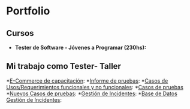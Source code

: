 # Portfolio
## Cursos
* **Tester de Software - Jóvenes a Programar (230hs):**

## Mi trabajo como Tester- Taller
 *[E-Commerce de capacitación](https://japceibal.github.io/e-mercado-TESTING/index.html):
 *[Informe de pruebas](https://docs.google.com/document/d/1qSLyY2fWde7YcjeqM1K6viTws_FXt_g5/edit?usp=sharing&ouid=105773991726688002945&rtpof=true&sd=true):
 *[Casos de Usos/Requerimientos funcionales y no funcionales](https://docs.google.com/document/d/1qN_9zvbbFztpBuF4iarQ-XGea5fiWQAf/edit?usp=share_link&ouid=105773991726688002945&rtpof=true&sd=true):
 *[Casos de pruebas](https://docs.google.com/spreadsheets/d/1HEtSuPhUBfOxsalbEwbVYrqyzv0B4wLh/edit?usp=share_link&ouid=105773991726688002945&rtpof=true&sd=true)
 *[Nuevos Casos de pruebas](https://docs.google.com/spreadsheets/d/1YRYGhEocDs-x6eBp2s4WhqjmTWCLk-KR/edit?usp=sharing&ouid=105773991726688002945&rtpof=true&sd=true):
 *[Gestión de Incidentes](https://docs.google.com/spreadsheets/d/1oOM9Wnglvh8zd19aP45hOg8Qu4kVGQQq/edit?usp=share_link&ouid=105773991726688002945&rtpof=true&sd=true):
 *[Base de Datos Gestión de Incidentes](https://docs.google.com/spreadsheets/d/10GuWfqWs-S6qvijCVZ8770W9q3pFvbEb/edit?usp=sharing&ouid=105773991726688002945&rtpof=true&sd=true):
